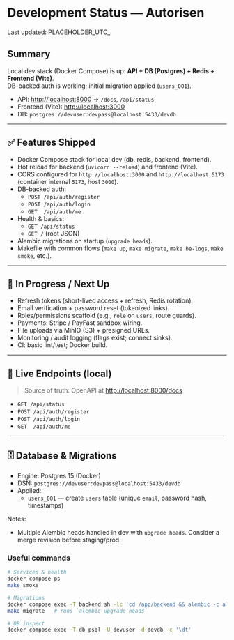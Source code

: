 # Development Status — Autorisen

Last updated: PLACEHOLDER_UTC_

## Summary

Local dev stack (Docker Compose) is up: **API + DB (Postgres) + Redis + Frontend (Vite)**.  
DB-backed auth is working; initial migration applied (`users_001`).

- API: [http://localhost:8000](http://localhost:8000) → `/docs`, `/api/status`
- Frontend (Vite): [http://localhost:3000](http://localhost:3000)
- DB: `postgres://devuser:devpass@localhost:5433/devdb`

---

## ✅ Features Shipped

- Docker Compose stack for local dev (db, redis, backend, frontend).
- Hot reload for backend (`uvicorn --reload`) and frontend (Vite).
- CORS configured for `http://localhost:3000` and `http://localhost:5173` (container internal `5173`, host `3000`).
- DB-backed auth:
  - `POST /api/auth/register`
  - `POST /api/auth/login`
  - `GET  /api/auth/me`
- Health & basics:
  - `GET /api/status`
  - `GET /` (root JSON)
- Alembic migrations on startup (`upgrade heads`).
- Makefile with common flows (`make up`, `make migrate`, `make be-logs`, `make smoke`, etc.).

---

## 🚧 In Progress / Next Up

- Refresh tokens (short-lived access + refresh, Redis rotation).
- Email verification + password reset (tokenized links).
- Roles/permissions scaffold (e.g., `role` on `users`, route guards).
- Payments: Stripe / PayFast sandbox wiring.
- File uploads via MinIO (S3) + presigned URLs.
- Monitoring / audit logging (flags exist; connect sinks).
- CI: basic lint/test; Docker build.

---

## 🔌 Live Endpoints (local)

> Source of truth: OpenAPI at [http://localhost:8000/docs](http://localhost:8000/docs)

- `GET /api/status`
- `POST /api/auth/register`
- `POST /api/auth/login`
- `GET  /api/auth/me`

---

## 🗄️ Database & Migrations

- Engine: Postgres 15 (Docker)
- DSN: `postgres://devuser:devpass@localhost:5433/devdb`
- Applied:
  - `users_001` — create `users` table (unique `email`, password hash, timestamps)

Notes:

- Multiple Alembic heads handled in dev with `upgrade heads`. Consider a merge revision before staging/prod.

### Useful commands

```bash
# Services & health
docker compose ps
make smoke

# Migrations
docker compose exec -T backend sh -lc 'cd /app/backend && alembic -c alembic.ini current'
make migrate   # runs `alembic upgrade heads`

# DB inspect
docker compose exec -T db psql -U devuser -d devdb -c '\dt'
